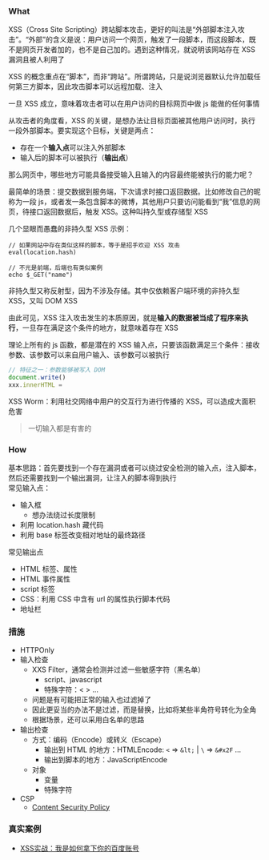 ### What

XSS（Cross Site Scripting）跨站脚本攻击，更好的叫法是“外部脚本注入攻击”。“外部”的含义是说：用户访问一个网页，触发了一段脚本，而这段脚本，既不是网页开发者加的，也不是自己加的。遇到这种情况，就说明该网站存在 XSS 漏洞且被人利用了

XSS 的概念重点在“脚本”，而非“跨站”。所谓跨站，只是说浏览器默认允许加载任何第三方脚本，因此攻击脚本可以远程加载、注入

一旦 XSS 成立，意味着攻击者可以在用户访问的目标网页中做 js 能做的任何事情

从攻击者的角度看，XSS 的关键，是想办法让目标页面被其他用户访问时，执行一段外部脚本。要实现这个目标，关键是两点：

- 存在一个**输入点**可以注入外部脚本
- 输入后的脚本可以被执行（**输出点**）

那么网页中，哪些地方可能具备接受输入且输入的内容最终能被执行的能力呢？

最简单的场景：提交数据到服务端，下次请求时接口返回数据。比如修改自己的昵称为一段 js，或者发一条包含脚本的微博，其他用户只要访问能看到“我”信息的网页，待接口返回数据后，触发 XSS。这种叫持久型或存储型 XSS

几个显眼而愚蠢的非持久型 XSS 示例：

```
// 如果网站中存在类似这样的脚本，等于是招手欢迎 XSS 攻击
eval(location.hash)

// 不光是前端，后端也有类似案例
echo $_GET("name")
```

非持久型又称反射型，因为不涉及存储。其中仅依赖客户端环境的非持久型 XSS，又叫 DOM XSS

由此可见，XSS 注入攻击发生的本质原因，就是**输入的数据被当成了程序来执行**，一旦存在满足这个条件的地方，就意味着存在 XSS

理论上所有的 js 函数，都是潜在的 XSS 输入点，只要该函数满足三个条件：接收参数、该参数可以来自用户输入、该参数可以被执行

```js
// 特征之一：参数能够被写入 DOM
document.write()
xxx.innerHTML = 
```

XSS Worm：利用社交网络中用户的交互行为进行传播的 XSS，可以造成大面积危害

> 一切输入都是有害的


### How

基本思路：首先要找到一个存在漏洞或者可以绕过安全检测的输入点，注入脚本，然后还需要找到一个输出漏洞，让注入的脚本得到执行
<br>
常见输入点：
- 输入框
  + 想办法绕过长度限制
- 利用 location.hash 藏代码
- 利用 base 标签改变相对地址的最终路径

常见输出点
- HTML 标签、属性
- HTML 事件属性
- script 标签
- CSS：利用 CSS 中含有 url 的属性执行脚本代码
- 地址栏


### 措施

- HTTPOnly
- 输入检查
  + XXS Filter，通常会检测并过滤一些敏感字符（黑名单）
    - script、javascript
    - 特殊字符：< > ...
  + 问题是有可能把正常的输入也过滤掉了
  + 因此更妥当的办法不是过滤，而是替换，比如将某些半角符号转化为全角
  + 根据场景，还可以采用白名单的思路
- 输出检查
  + 方式：编码（Encode）或转义（Escape）
    - 输出到 HTML 的地方：HTMLEncode: `<` => `&lt;` | `\` => `&#x2F` ...
    - 输出到脚本的地方：JavaScriptEncode 
  + 对象
    - 变量
    - 特殊字符
- CSP
  + [Content Security Policy](https://jaq.alibaba.com/community/art/show?articleid=518)


### 真实案例

- [XSS实战：我是如何拿下你的百度账号](https://zhuanlan.zhihu.com/p/24249045)
